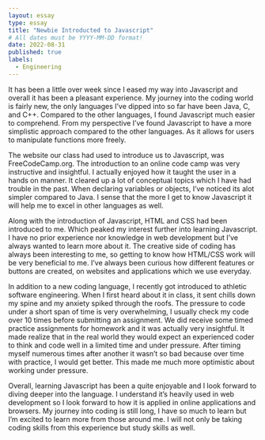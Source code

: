 ```yaml
---
layout: essay
type: essay
title: "Newbie Introducted to Javascript"
# All dates must be YYYY-MM-DD format!
date: 2022-08-31
published: true
labels:
  - Engineering
---
```


It has been a little over week since I eased my way into Javascript and overall it has been a pleasant experience. My journey into the coding world is fairly new, the only languages I’ve dipped into so far have been Java,  C, and C++. Compared to the other languages, I found Javascript much easier to comprehend. From my perspective I’ve found Javascript to have a more simplistic approach compared to the other languages. As it allows for users to manipulate functions more freely.  

The website our class had used to introduce us to Javascript, was FreeCodeCamp.org. The introduction to an online code camp was very instructive and insightful. I actually enjoyed how it taught the user in a hands on manner. It cleared up a lot of conceptual topics which I have had trouble in the past. When declaring variables or objects, I’ve noticed its alot simpler compared to Java. I sense that the more I get to know Javascript it will help me to excel in other languages as well. 

Along with the introduction of Javascript, HTML and CSS had been introduced to me. Which peaked my interest further into learning Javascript. I have no prior experience nor knowledge in web development but I’ve always wanted to learn more about it. The creative side of coding has always been interesting to me, so getting to know how HTML/CSS work will be very beneficial to me. I’ve always been curious how different features or buttons are created, on websites and applications which we use everyday. 

In addition to a new coding language, I recently got introduced to athletic software engineering. When I first heard about it in class, it sent chills down my spine and my anxiety spiked through the roofs. The pressure to code under a short span of time is very overwhelming, I usually check my code over 10 times before submitting an assignment. We did receive some timed practice assignments for homework and it was actually very insightful. It made realize that in the real world they would expect an experienced coder to think and code well in a limited time and under pressure. After timing myself numerous times after another it wasn’t so bad because over time with practice, I would get better. This made me much more optimistic about working under pressure. 

Overall, learning Javascript has been a quite enjoyable and I look forward to diving deeper into the language. I understand it’s heavily used in web development so I look forward to how it is applied in online applications and browsers. My journey into coding is still long, I have so much to learn but I’m excited to learn more from those around me. I will not only be taking coding skills from this experience but study skills as well. 

